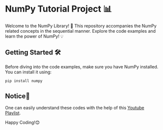 # NumPy Tutorial Project 📊

Welcome to the NumPy Library! 🚀 This repository accompanies the NumPy related concepts in the sequential manner. Explore the code examples and learn the power of NumPy! 💡

## Getting Started 🛠️

Before diving into the code examples, make sure you have NumPy installed. You can install it using:

```bash
pip install numpy
```

## Notice🔔
One can easily understand these codes with the help of this [Youtube Playlist](https://www.youtube.com/playlist?list=PLjVLYmrlmjGfgBKkIFBkMNGG7qyRfo00W).

Happy Coding!😊
